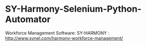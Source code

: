 # SY-Harmony-Selenium-Python-Automator
Workforce Management Software: SY-HARMONY : http://www.synel.com/harmony-workforce-management/
